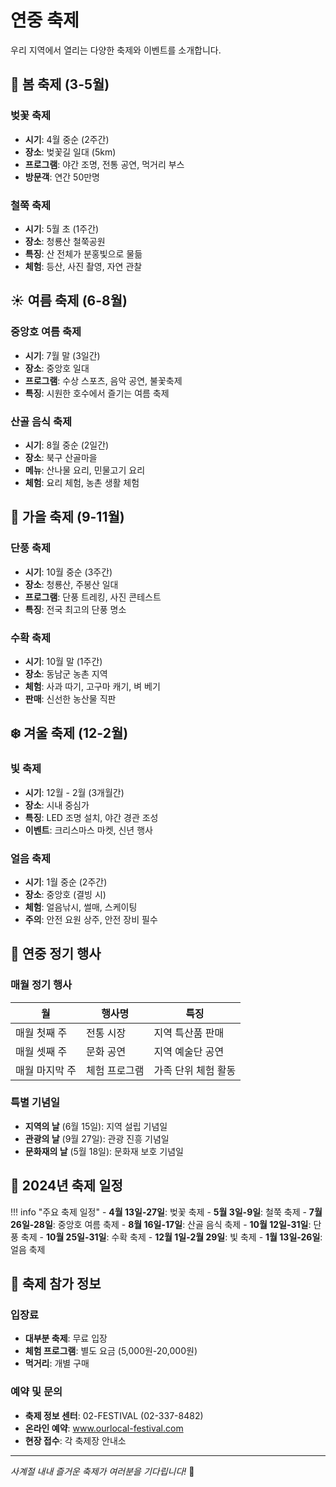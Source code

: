# 연중 축제

우리 지역에서 열리는 다양한 축제와 이벤트를 소개합니다.

## 🌸 봄 축제 (3-5월)

### 벚꽃 축제
- **시기**: 4월 중순 (2주간)
- **장소**: 벚꽃길 일대 (5km)
- **프로그램**: 야간 조명, 전통 공연, 먹거리 부스
- **방문객**: 연간 50만명

### 철쭉 축제
- **시기**: 5월 초 (1주간)
- **장소**: 청룡산 철쭉공원
- **특징**: 산 전체가 분홍빛으로 물듦
- **체험**: 등산, 사진 촬영, 자연 관찰

## ☀️ 여름 축제 (6-8월)

### 중앙호 여름 축제
- **시기**: 7월 말 (3일간)
- **장소**: 중앙호 일대
- **프로그램**: 수상 스포츠, 음악 공연, 불꽃축제
- **특징**: 시원한 호수에서 즐기는 여름 축제

### 산골 음식 축제
- **시기**: 8월 중순 (2일간)
- **장소**: 북구 산골마을
- **메뉴**: 산나물 요리, 민물고기 요리
- **체험**: 요리 체험, 농촌 생활 체험

## 🍂 가을 축제 (9-11월)

### 단풍 축제
- **시기**: 10월 중순 (3주간)
- **장소**: 청룡산, 주봉산 일대
- **프로그램**: 단풍 트레킹, 사진 콘테스트
- **특징**: 전국 최고의 단풍 명소

### 수확 축제
- **시기**: 10월 말 (1주간)
- **장소**: 동남군 농촌 지역
- **체험**: 사과 따기, 고구마 캐기, 벼 베기
- **판매**: 신선한 농산물 직판

## ❄️ 겨울 축제 (12-2월)

### 빛 축제
- **시기**: 12월 - 2월 (3개월간)
- **장소**: 시내 중심가
- **특징**: LED 조명 설치, 야간 경관 조성
- **이벤트**: 크리스마스 마켓, 신년 행사

### 얼음 축제
- **시기**: 1월 중순 (2주간)
- **장소**: 중앙호 (결빙 시)
- **체험**: 얼음낚시, 썰매, 스케이팅
- **주의**: 안전 요원 상주, 안전 장비 필수

## 🎪 연중 정기 행사

### 매월 정기 행사
| 월 | 행사명 | 특징 |
|----|--------|------|
| 매월 첫째 주 | 전통 시장 | 지역 특산품 판매 |
| 매월 셋째 주 | 문화 공연 | 지역 예술단 공연 |
| 매월 마지막 주 | 체험 프로그램 | 가족 단위 체험 활동 |

### 특별 기념일
- **지역의 날** (6월 15일): 지역 설립 기념일
- **관광의 날** (9월 27일): 관광 진흥 기념일
- **문화재의 날** (5월 18일): 문화재 보호 기념일

## 📅 2024년 축제 일정

!!! info "주요 축제 일정"
    - **4월 13일-27일**: 벚꽃 축제
    - **5월 3일-9일**: 철쭉 축제
    - **7월 26일-28일**: 중앙호 여름 축제
    - **8월 16일-17일**: 산골 음식 축제
    - **10월 12일-31일**: 단풍 축제
    - **10월 25일-31일**: 수확 축제
    - **12월 1일-2월 29일**: 빛 축제
    - **1월 13일-26일**: 얼음 축제

## 🎫 축제 참가 정보

### 입장료
- **대부분 축제**: 무료 입장
- **체험 프로그램**: 별도 요금 (5,000원-20,000원)
- **먹거리**: 개별 구매

### 예약 및 문의
- **축제 정보 센터**: 02-FESTIVAL (02-337-8482)
- **온라인 예약**: www.ourlocal-festival.com
- **현장 접수**: 각 축제장 안내소

---

*사계절 내내 즐거운 축제가 여러분을 기다립니다!* 🎉 
